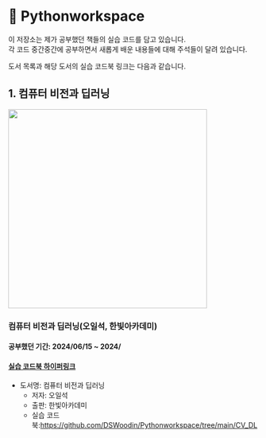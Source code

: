 # 📗 Pythonworkspace

이 저장소는 제가 공부했던 책들의 실습 코드를 담고 있습니다.    
각 코드 중간중간에 공부하면서 새롭게 배운 내용들에 대해 주석들이 달려 있습니다.

도서 목록과 해당 도서의 실습 코드북 링크는 다음과 같습니다.

## 1. 컴퓨터 비전과 딥러닝
<img src="https://contents.kyobobook.co.kr/sih/fit-in/458x0/pdt/9791156645481.jpg" height="400">   

### 컴퓨터 비전과 딥러닝(오일석, 한빛아카데미)
#### 공부했던 기간: 2024/06/15 ~ 2024/
#### [실습 코드북 하이퍼링크](CV_DL)
    
- 도서명: 컴퓨터 비전과 딥러닝
  - 저자: 오일석
  - 출판: 한빛아카데미
  - 실습 코드북:https://github.com/DSWoodin/Pythonworkspace/tree/main/CV_DL
  



